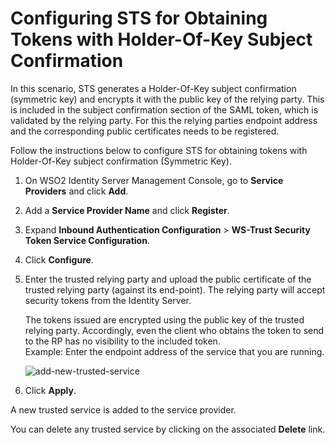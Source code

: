 # Configuring STS for Obtaining Tokens with Holder-Of-Key Subject Confirmation

In this scenario, STS generates a Holder-Of-Key subject confirmation (symmetric key) and encrypts it with the public key of the relying party. This is included in the subject confirmation section of the SAML token, which is validated by the relying party. For this the relying parties endpoint address and the corresponding public certificates needs to be registered.

Follow the instructions below to configure STS for obtaining tokens with Holder-Of-Key subject confirmation (Symmetric Key).

1. On WSO2 Identity Server Management Console, go to **Service Providers** and click **Add**.
2. Add a **Service Provider Name** and click **Register**.
3. Expand **Inbound Authentication Configuration** > **WS-Trust Security Token Service Configuration**.
4. Click **Configure**.
5. Enter the trusted relying party and upload the public certificate of the trusted relying party (against its end-point).
    The relying party will accept security tokens from the Identity Server.

    The tokens issued are encrypted using the public key of the trusted relying party. Accordingly, even the client who obtains the token to send to the RP has no visibility to the included token.  
    Example: Enter the endpoint address of the service that you are running.  

    ![add-new-trusted-service]({{base_path}}/assets/img/guides/ws-trust-sts-config.png)

6. Click **Apply**.

A new trusted service is added to the service provider.

You can delete any trusted service by clicking on the associated **Delete** link.